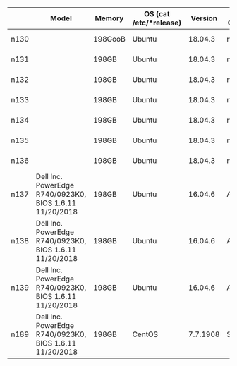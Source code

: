 |      | Model                                                    | Memory  | OS (cat /etc/*release) | Version  | PAC Cards | Quartus Prime                                                | Quartus Std                                     | Quartus Lite                                    | OPAE RTE                                     | OPAE DEV                                                     | OpenCL                   | OpenVino                                                     | Python                          | gcc           | Processor |      | Disk | uname - a |      |      |      |
| ---- | -------------------------------------------------------- | ------- | ---------------------- | -------- | --------- | :----------------------------------------------------------- | ----------------------------------------------- | ----------------------------------------------- | -------------------------------------------- | ------------------------------------------------------------ | ------------------------ | ------------------------------------------------------------ | ------------------------------- | ------------- | --------- | ---- | ---- | --------- | ---- | ---- | ---- |
| n130 |                                                          | 198GooB | Ubuntu                 | 18.04.3  | none      | /glob/development-tools/versions/intelFPGA_pro/[17.1\|18.1\|19.2\|19.3] | /glob/development-tools/versions/intelFPGA/18.1 | /glob/development-tools/versions/intelFPGA/18.1 |                                              |                                                              |                          |                                                              | /glob/intel-python/python[2\|3] | /usr/bin/gcc5 |           |      |      |           |      |      |      |
| n131 |                                                          | 198GB   | Ubuntu                 | 18.04.3  | none      | /glob/development-tools/versions/intelFPGA_pro/[17.1\|18.1\|19.2\|19.3] | /glob/development-tools/versions/intelFPGA/18.1 | /glob/development-tools/versions/intelFPGA/18.1 |                                              |                                                              |                          |                                                              | /glob/intel-python/python[2\|3] | /usr/bin/gcc5 |           |      |      |           |      |      |      |
| n132 |                                                          | 198GB   | Ubuntu                 | 18.04.3  | none      | /glob/development-tools/versions/intelFPGA_pro/[17.1\|18.1\|19.2\|19.3] | /glob/development-tools/versions/intelFPGA/18.1 | /glob/development-tools/versions/intelFPGA/18.1 |                                              |                                                              |                          |                                                              | /glob/intel-python/python[2\|3] | /usr/bin/gcc5 |           |      |      |           |      |      |      |
| n133 |                                                          | 198GB   | Ubuntu                 | 18.04.3  | none      | /glob/development-tools/versions/intelFPGA_pro/[17.1\|18.1\|19.2\|19.3] | /glob/development-tools/versions/intelFPGA/18.1 | /glob/development-tools/versions/intelFPGA/18.1 |                                              |                                                              |                          |                                                              | /glob/intel-python/python[2\|3] | /usr/bin/gcc5 |           |      |      |           |      |      |      |
| n134 |                                                          | 198GB   | Ubuntu                 | 18.04.3  | none      | /glob/development-tools/versions/intelFPGA_pro/[17.1\|18.1\|19.2\|19.3] | /glob/development-tools/versions/intelFPGA/18.1 | /glob/development-tools/versions/intelFPGA/18.1 |                                              |                                                              |                          |                                                              | /glob/intel-python/python[2\|3] | /usr/bin/gcc5 |           |      |      |           |      |      |      |
| n135 |                                                          | 198GB   | Ubuntu                 | 18.04.3  | none      | /glob/development-tools/versions/intelFPGA_pro/[17.1\|18.1\|19.2\|19.3] | /glob/development-tools/versions/intelFPGA/18.1 | /glob/development-tools/versions/intelFPGA/18.1 |                                              |                                                              |                          |                                                              | /glob/intel-python/python[2\|3] | /usr/bin/gcc5 |           |      |      |           |      |      |      |
| n136 |                                                          | 198GB   | Ubuntu                 | 18.04.3  | none      | /glob/development-tools/versions/intelFPGA_pro/[17.1\|18.1\|19.2\|19.3] | /glob/development-tools/versions/intelFPGA/18.1 | /glob/development-tools/versions/intelFPGA/18.1 |                                              |                                                              |                          |                                                              | /glob/intel-python/python[2\|3] | /usr/bin/gcc5 |           |      |      |           |      |      |      |
| n137 | Dell Inc. PowerEdge R740/0923K0,  BIOS 1.6.11 11/20/2018 | 198GB   | Ubuntu                 | 16.04.6  | A10x4     | /glob/development-tools/versions/intelFPGA_pro/[17.1\|18.1\|19.2\|19.3] | /glob/development-tools/versions/intelFPGA/18.1 | /glob/development-tools/versions/intelFPGA/18.1 | /opt/a10/intelrtestack/a10_gx_pac_ias_1_2_pv | /glob/development-tools/versions/fpgasupportstack/a10/1.2/inteldevstack/a10_gx_pac_ias_1_2_pv | /opt/altera/aocl-pro-rte | /glob/development-tools/versions/openvino/2020.1/l_openvino_toolkit_p_2020.1.023 | /glob/intel-python/python[2\|3] | /usr/bin/gcc5 |           |      |      |           |      |      |      |
| n138 | Dell Inc. PowerEdge R740/0923K0,  BIOS 1.6.11 11/20/2018 | 198GB   | Ubuntu                 | 16.04.6  | A10x4     | /glob/development-tools/versions/intelFPGA_pro/[17.1\|18.1\|19.2\|19.3] | /glob/development-tools/versions/intelFPGA/18.1 | /glob/development-tools/versions/intelFPGA/18.1 | /opt/a10/intelrtestack/a10_gx_pac_ias_1_2_pv | /glob/development-tools/versions/fpgasupportstack/a10/1.2/inteldevstack/a10_gx_pac_ias_1_2_pv | /opt/altera/aocl-pro-rte | /glob/development-tools/versions/openvino/2020.1/l_openvino_toolkit_p_2020.1.023 | /glob/intel-python/python[2\|3] | /usr/bin/gcc5 |           |      |      |           |      |      |      |
| n139 | Dell Inc. PowerEdge R740/0923K0,  BIOS 1.6.11 11/20/2018 | 198GB   | Ubuntu                 | 16.04.6  | A10x4     | /glob/development-tools/versions/intelFPGA_pro/[17.1\|18.1\|19.2\|19.3] | /glob/development-tools/versions/intelFPGA/18.1 | /glob/development-tools/versions/intelFPGA/18.1 | /opt/a10/intelrtestack/a10_gx_pac_ias_1_2_pv | /glob/development-tools/versions/fpgasupportstack/a10/1.2/inteldevstack/a10_gx_pac_ias_1_2_pv | /opt/altera/aocl-pro-rte | /glob/development-tools/versions/openvino/2020.1/l_openvino_toolkit_p_2020.1.023 | /glob/intel-python/python[2\|3] | /usr/bin/gcc5 |           |      |      |           |      |      |      |
| n189 | Dell Inc. PowerEdge R740/0923K0,  BIOS 1.6.11 11/20/2018 | 198GB   | CentOS                 | 7.7.1908 | S10x2     | /glob/development-tools/versions/intelFPGA_pro/[17.1\|18.1\|19.2\|19.3] | /glob/development-tools/versions/intelFPGA/18.1 | /glob/development-tools/versions/intelFPGA/18.1 |                                              | /glob/development-tools/versions/fpgasupportstack/d5005/2.0.1/inteldevstack/d5005_ias_2_0_b339 |                          | /glob/deep-learning/versions/openvino_2019R1/openvino_fpga_2019.1.133 | /glob/intel-python/python[2\|3] | /usr/bin/gcc5 |           |      |      |           |      |      |      |